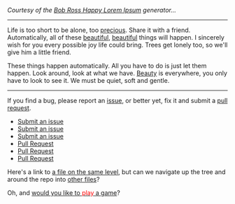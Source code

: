 _Courtesy of the [Bob Ross Happy Lorem Ipsum](https://www.bobrosslipsum.com/) generator..._

---

[//]: # (Does anyone remember Bob Ross?)

Life is too short to be alone, too [precious][]. Share it with a friend. Automatically, all of these [beautiful][beauty], [beautiful][beauty] things will happen. I sincerely wish for you every possible joy life could bring. Trees get lonely too, so we'll give him a little friend.

These things happen automatically. All you have to do is just let them happen. Look around, look at what we have. [Beauty][beauty] is everywhere, you only have to look to see it. We must be quiet, soft and gentle.

[//]: # (Let's slip a happy little comment in right here.)

---

If you find a bug, please report an [issue][issues], or better yet, fix it and submit a [pull request][pr].

* [Submit an issue][issues]
* [Submit an issue][issues]
* [Submit an issue][issues]
* [Pull Request][pr]
* [Pull Request][pr]
* [Pull Request][pr]

Here's a link to [a file on the same level][nada], but can we navigate up the tree and around the repo into [other files][up and over]?

Oh, and [would you like to  <span style="color:red">play</span> a game][♔♕♖♗♘♙]?

[precious]:    https://en.wikipedia.org/wiki/Gollum
[beauty]:      https://www.familyfriendpoems.com/poem/a-still-moment
[issues]:      https://github.com/grantwinney/BlogCodeSamples/issues
[pr]:          https://github.com/grantwinney/BlogCodeSamples/pulls
[nada]:        nothing
[up and over]: ../CollectionViewSourceSample/README.md
[♔♕♖♗♘♙]: https://www.youtube.com/watch?v=KXzNo0vR_dU

[//]: # (TODO: Add more tips)
